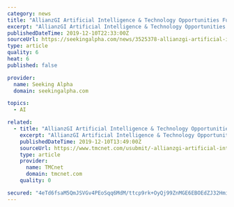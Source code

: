 ```yaml
---
category: news
title: "AllianzGI Artificial Intelligence & Technology Opportunities Fund declares $0.10833 dividend"
excerpt: "AllianzGI Artificial Intelligence & Technology Opportunities Fund (MUTF:XAIOX) declares $0.10833/share initial monthly dividend. Payable Jan. 2; for shareholders of record Dec. 19; ex-div Dec. 18."
publishedDateTime: 2019-12-10T22:33:00Z
sourceUrl: https://seekingalpha.com/news/3525378-allianzgi-artificial-intelligence-technology-opportunities-fund-declares-0_10833-dividend
type: article
quality: 6
heat: 6
published: false

provider:
  name: Seeking Alpha
  domain: seekingalpha.com

topics:
  - AI

related:
  - title: "AllianzGI Artificial Intelligence & Technology Opportunities Fund Announces Second Partial Exercise of Over-Allotment Option"
    excerpt: "AllianzGI Artificial Intelligence & Technology Opportunities Fund (the \"Fund\") announced today that the underwriters of its initial public offering of common shares, which closed on October 31, 2019, exercised a second partial over-allotment option having purchased an additional 1,500,000 common shares of the Fund. The closing of the second ..."
    publishedDateTime: 2019-12-10T13:49:00Z
    sourceUrl: https://www.tmcnet.com/usubmit/-allianzgi-artificial-intelligence-technology-opportunities-fund-announces-second-/2019/12/10/9066996.htm
    type: article
    provider:
      name: TMCnet
      domain: tmcnet.com
    quality: 0

secured: "4eTd6fsaM5QmJSVGv4PEoSqq6MdM/ttcp9rk+OyQj99ZnMGE6EBOEdZJ32HmikpYwk0ASg/Xjdpx8ZlWW0XETJ0wWKxNI6L0Lxwynrpjlovfji4sF3DBlyjmX5jeA9vValnvMAASVGtursq+DN6IeAqUFYeG1BDRU2py5hJKlTO1I1w5JHyUoi3omMDo5Ce8ch/SCGdWlSODv/8XsKpDqkPP705Fmj7IFL8ZR8STbyMYuii7tP2FpmpUDb3cL94iq090PAOXOzgiV2fApCj69Q==;WL3+fNYhbFn9tph3hTozVA=="
---
```


